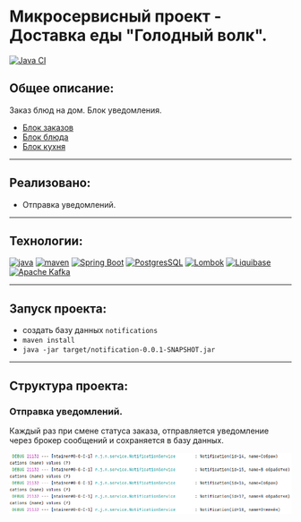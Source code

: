 # Микросервисный проект - Доставка еды "Голодный волк".

[![Java CI](https://github.com/PerpetuumEbner/job4j_notification/actions/workflows/maven.yml/badge.svg)](https://github.com/PerpetuumEbner/job4j_notification/actions/workflows/maven.yml)

## Общее описание:

Заказ блюд на дом. Блок уведомления. 
* [Блок заказов](https://github.com/PerpetuumEbner/job4j_order)
* [Блок блюда](https://github.com/PerpetuumEbner/job4j_dish)
* [Блок кухня](https://github.com/PerpetuumEbner/job4j_kitchen)

***

## Реализовано:

* Отправка уведомлений.

***

## Технологии:

[![java](https://img.shields.io/badge/java-17-red)](https://www.java.com/)
[![maven](https://img.shields.io/badge/apache--maven-3.8.3-blue)](https://maven.apache.org/)
[![Spring Boot](https://img.shields.io/badge/Spring%20Boot-3.6.0-brightgreen)](https://spring.io/projects/spring-boot)
[![PostgresSQL](https://img.shields.io/badge/PostgreSQL-15-blue)](https://www.postgresql.org/)
[![Lombok](https://img.shields.io/badge/Lombok-1.18.26-red)](https://projectlombok.org/)
[![Liquibase](https://img.shields.io/badge/Liquibase-4.17.2-orange)](https://www.liquibase.org/)
[![Apache Kafka](https://img.shields.io/badge/Kafka-3.4.0-%20%23000000)](https://kafka.apache.org/)

***

## Запуск проекта:

* создать базу данных `notifications`
* `maven install`
* `java -jar target/notification-0.0.1-SNAPSHOT.jar`

***

## Структура проекта:

### Отправка уведомлений.
Каждый раз при смене статуса заказа, отправляется уведомление через брокер сообщений и сохраняется в базу данных.

![1](img/1.jpg)